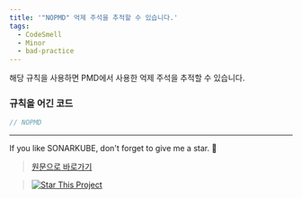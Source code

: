 ```yaml
---
title: '"NOPMD" 억제 주석을 추적할 수 있습니다.'
tags:
  - CodeSmell
  - Minor
  - bad-practice
---
```


해당 규칙을 사용하면 PMD에서 사용한 억제 주석을 추적할 수 있습니다.

### 규칙을 어긴 코드

```java
// NOPMD
```

---

If you like SONARKUBE, don't forget to give me a star. :star2:

> [원문으로 바로가기](https://rules.sonarsource.com/java/tag/bad-practice/RSPEC-1310)

> [![Star This Project](https://img.shields.io/github/stars/kantabile/sonarkube.svg?label=Stars&style=social)](https://github.com/kantabile/sonarkube)

